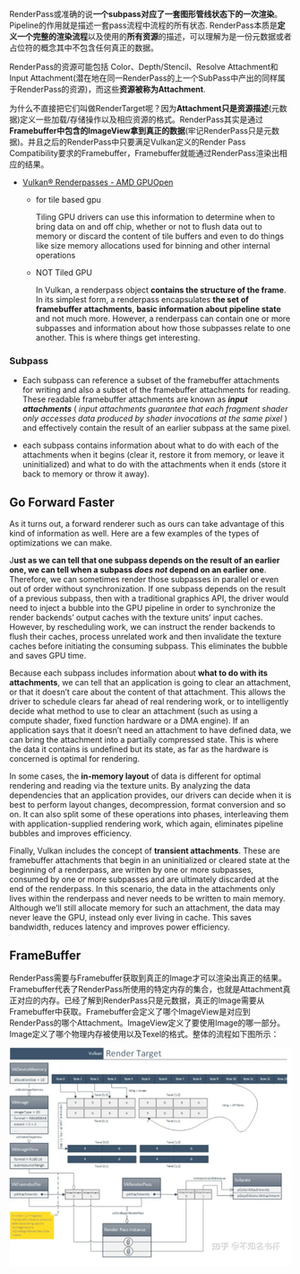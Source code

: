 RenderPass或准确的说**一个subpass对应了一套图形管线状态下的一次渲染**。Pipeline的作用就是描述一套pass流程中流程的所有状态. RenderPass本质是**定义一个完整的渲染流程**以及使用的**所有资源**的描述，可以理解为是一份元数据或者占位符的概念其中不包含任何真正的数据。

RenderPass的资源可能包括 Color、Depth/Stencil、Resolve Attachment和Input Attachment(潜在地在同一RenderPass的上一个SubPass中产出的同样属于RenderPass的资源)，而这些**资源被称为Attachment**.

为什么不直接把它们叫做RenderTarget呢？因为**Attachment只是资源描述**(元数据)定义一些加载/存储操作以及相应资源的格式。RenderPass其实是通过**Framebuffer中包含的ImageView拿到真正的数据**(牢记RenderPass只是元数据)。并且之后的RenderPass中只要满足Vulkan定义的Render Pass Compatibility要求的Framebuffer，Framebuffer就能通过RenderPass渲染出相应的结果。



- [Vulkan® Renderpasses - AMD GPUOpen](https://gpuopen.com/learn/vulkan-renderpasses/)

  - for tile based gpu

     Tiling GPU drivers can use this information to determine when to bring data on and off chip, whether or not to flush data out to memory or discard the content of tile buffers and even to do things like size memory allocations used for binning and other internal operations

  - NOT Tiled GPU

    In Vulkan, a renderpass object **contains the structure of the frame**. In its simplest form, a renderpass encapsulates **the set of framebuffer attachments**, **basic information about pipeline state** and not much more. However, a renderpass can contain one or more subpasses and information about how those subpasses relate to one another. This is where things get interesting.

### Subpass

- Each subpass can reference a subset of the framebuffer attachments for writing and also a subset of the framebuffer attachments for reading. These readable framebuffer attachments are known as ***input attachments*** ( *input attachments guarantee that each fragment shader only accesses data produced by shader invocations at the same pixel* ) and effectively contain the result of an earlier subpass at the same pixel. 

- each subpass contains information about what to do with each of the attachments when it begins (clear it, restore it from memory, or leave it uninitialized) and what to do with the attachments when it ends (store it back to memory or throw it away).

  

## Go Forward Faster

As it turns out, a forward renderer such as ours can take advantage of this kind of information as well. Here are a few examples of the types of optimizations we can make.

J**ust as we can tell that one subpass depends on the result of an earlier one, we can tell when a subpass *does not* depend on an earlier one**. Therefore, we can sometimes render those subpasses in parallel or even out of order without synchronization. If one subpass depends on the result of a previous subpass, then with a traditional graphics API, the driver would need to inject a bubble into the GPU pipeline in order to synchronize the render backends’ output caches with the texture units’ input caches. However, by rescheduling work, we can instruct the render backends to flush their caches, process unrelated work and then invalidate the texture caches before initiating the consuming subpass. This eliminates the bubble and saves GPU time.

Because each subpass includes information about **what to do with its attachments**, we can tell that an application is going to clear an attachment, or that it doesn’t care about the content of that attachment. This allows the driver to schedule clears far ahead of real rendering work, or to intelligently decide what method to use to clear an attachment (such as using a compute shader, fixed function hardware or a DMA engine). If an application says that it doesn’t need an attachment to have defined data, we can bring the attachment into a partially compressed state. This is where the data it contains is undefined but its state, as far as the hardware is concerned is optimal for rendering.

In some cases, the **in-memory layout** of data is different for optimal rendering and reading via the texture units. By analyzing the data dependencies that an application provides, our drivers can decide when it is best to perform layout changes, decompression, format conversion and so on. It can also split some of these operations into phases, interleaving them with application-supplied rendering work, which again, eliminates pipeline bubbles and improves efficiency.

Finally, Vulkan includes the concept of **transient attachments**. These are framebuffer attachments that begin in an uninitialized or cleared state at the beginning of a renderpass, are written by one or more subpasses, consumed by one or more subpasses and are ultimately discarded at the end of the renderpass. In this scenario, the data in the attachments only lives within the renderpass and never needs to be written to main memory. Although we’ll still allocate memory for such an attachment, the data may never leave the GPU, instead only ever living in cache. This saves bandwidth, reduces latency and improves power efficiency.



## FrameBuffer

RenderPass需要与Framebuffer获取到真正的Image才可以渲染出真正的结果。Framebuffer代表了RenderPass所使用的特定内存的集合，也就是Attachment真正对应的内存。已经了解到RenderPass只是元数据，真正的Image需要从Framebuffer中获取。Framebuffer会定义了哪个ImageView是对应到RenderPass的哪个Attachment。ImageView定义了要使用Image的哪一部分。Image定义了哪个物理内存被使用以及Texel的格式。整体的流程如下图所示：

![image-20240303140453540](figures/image-20240303140453540.png)